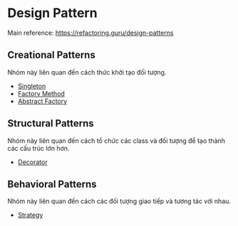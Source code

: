 # Design Pattern 
Main reference: https://refactoring.guru/design-patterns
## Creational Patterns
Nhóm này liên quan đến cách thức khởi tạo đối tượng.
- [Singleton](./Singleton/README.md)
- [Factory Method](./FactoryMethod/README.md)
- [Abstract Factory](./AbstractFactory/README.md)
## Structural Patterns
Nhóm này liên quan đến cách tổ chức các class và đối tượng để tạo thành các cấu trúc lớn hơn.
- [Decorator](./)
## Behavioral Patterns
Nhóm này liên quan đến cách các đối tượng giao tiếp và tương tác với nhau.
- [Strategy](./Strategy/README.md)